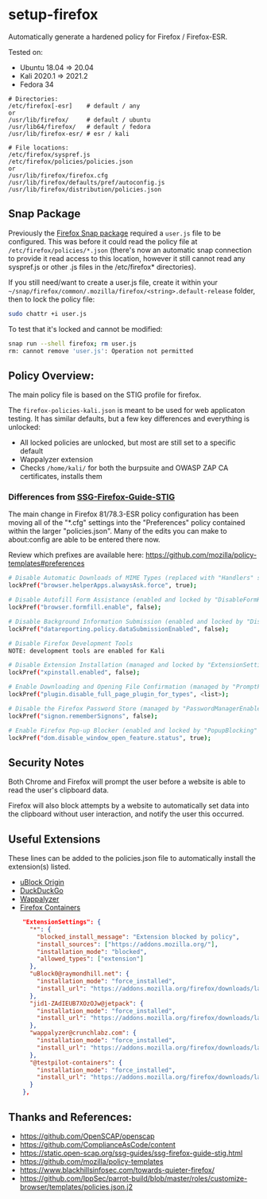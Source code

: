 
# setup-firefox

Automatically generate a hardened policy for Firefox / Firefox-ESR.

Tested on:

* Ubuntu 18.04 => 20.04
* Kali 2020.1 => 2021.2
* Fedora 34

```
# Directories:
/etc/firefox[-esr]    # default / any
or
/usr/lib/firefox/     # default / ubuntu
/usr/lib64/firefox/   # default / fedora
/usr/lib/firefox-esr/ # esr / kali

# File locations:
/etc/firefox/syspref.js
/etc/firefox/policies/policies.json
or
/usr/lib/firefox/firefox.cfg
/usr/lib/firefox/defaults/pref/autoconfig.js
/usr/lib/firefox/distribution/policies.json
```

## Snap Package

Previously the [Firefox Snap package](https://snapcraft.io/firefox) required a `user.js` file to be configured. This was before it could read the policy file at `/etc/firefox/policies/*.json` (there's now an automatic snap connection to provide it read access to this location, however it still cannot read any syspref.js or other .js files in the /etc/firefox* directories).

If you still need/want to create a user.js file, create it within your `~/snap/firefox/common/.mozilla/firefox/<string>.default-release` folder, then to lock the policy file:
```bash
sudo chattr +i user.js
```
To test that it's locked and cannot be modified:
```bash
snap run --shell firefox; rm user.js
rm: cannot remove 'user.js': Operation not permitted
```

## Policy Overview:

The main policy file is based on the STIG profile for firefox.

The `firefox-policies-kali.json` is meant to be used for web applicaton testing. It has similar defaults, but a few key differences and everything is unlocked:

- All locked policies are unlocked, but most are still set to a specific default
- Wappalyzer extension
- Checks `/home/kali/` for both the burpsuite and OWASP ZAP CA certificates, installs them

### Differences from [SSG-Firefox-Guide-STIG](https://static.open-scap.org/ssg-guides/ssg-firefox-guide-stig.html)

The main change in Firefox 81/78.3-ESR policy configuration has been moving all of the "*.cfg" settings into the "Preferences" policy contained within the larger "policies.json". Many of the edits you can make to about:config are able to be entered there now. 

Review which prefixes are available here: https://github.com/mozilla/policy-templates#preferences

```bash
# Disable Automatic Downloads of MIME Types (replaced with "Handlers" since v78/v78-ESR, https://github.com/mozilla/policy-templates#handlers)
lockPref("browser.helperApps.alwaysAsk.force", true);

# Disable Autofill Form Assistance (enabled and locked by "DisableFormHistory" since v60/v60-ESR, https://github.com/mozilla/policy-templates#disableformhistory)
lockPref("browser.formfill.enable", false);

# Disable Background Information Submission (enabled and locked by "DisableTelemetry" since v60/v60-ESR, https://github.com/mozilla/policy-templates#disabletelemetry)
lockPref("datareporting.policy.dataSubmissionEnabled", false);

# Disable Firefox Development Tools
NOTE: development tools are enabled for Kali

# Disable Extension Installation (managed and locked by "ExtensionSettings" since v69/v68.1-ESR to allow approved extensions and block all others, https://github.com/mozilla/policy-templates#extensionsettings)
lockPref("xpinstall.enabled", false);

# Enable Downloading and Opening File Confirmation (managed by "PromptForDownloadLocation", https://github.com/mozilla/policy-templates#promptfordownloadlocation
lockPref("plugin.disable_full_page_plugin_for_types", <list>);

# Disable the Firefox Password Store (managed by "PasswordManagerEnabled", https://github.com/mozilla/policy-templates#passwordmanagerenabled
lockPref("signon.rememberSignons", false);

# Enable Firefox Pop-up Blocker (enabled and locked by "PopupBlocking" since v60/v60-ESR, https://github.com/mozilla/policy-templates#popupblocking
lockPref("dom.disable_window_open_feature.status", true);
```

## Security Notes

Both Chrome and Firefox will prompt the user before a website is able to read the user's clipboard data.

Firefox will also block attempts by a website to automatically set data into the clipboard without user interaction, and notify the user this occurred.


## Useful Extensions

These lines can be added to the policies.json file to automatically install the extension(s) listed.

- [uBlock Origin](https://github.com/gorhill/uBlock)
- [DuckDuckGo](https://github.com/duckduckgo/duckduckgo-privacy-extension)
- [Wappalyzer](https://web.archive.org/web/20230822001120/https://github.com/wappalyzer/wappalyzer)
- [Firefox Containers](https://github.com/mozilla/multi-account-containers/#readme)

```json
    "ExtensionSettings": {
      "*": {
        "blocked_install_message": "Extension blocked by policy",
        "install_sources": ["https://addons.mozilla.org/"],
        "installation_mode": "blocked",
        "allowed_types": ["extension"]
      },
      "uBlock0@raymondhill.net": {
        "installation_mode": "force_installed",
        "install_url": "https://addons.mozilla.org/firefox/downloads/latest/ublock-origin/latest.xpi"
      },
      "jid1-ZAdIEUB7XOzOJw@jetpack": {
        "installation_mode": "force_installed",
        "install_url": "https://addons.mozilla.org/firefox/downloads/latest/duckduckgo-for-firefox/latest.xpi"
      },
      "wappalyzer@crunchlabz.com": {
        "installation_mode": "force_installed",
        "install_url": "https://addons.mozilla.org/firefox/downloads/latest/wappalyzer/latest.xpi"
      },
      "@testpilot-containers": {
        "installation_mode": "force_installed",
        "install_url": "https://addons.mozilla.org/firefox/downloads/latest/multi-account-containers/latest.xpi"
      }
    },
```

## Thanks and References:

* https://github.com/OpenSCAP/openscap
* https://github.com/ComplianceAsCode/content
* https://static.open-scap.org/ssg-guides/ssg-firefox-guide-stig.html
* https://github.com/mozilla/policy-templates
* https://www.blackhillsinfosec.com/towards-quieter-firefox/
* https://github.com/IppSec/parrot-build/blob/master/roles/customize-browser/templates/policies.json.j2
